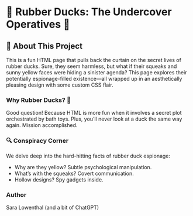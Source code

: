 # 🦆 Rubber Ducks: The Undercover Operatives 🦆
## 🐤 About This Project

This is a fun HTML page that pulls back the curtain on the secret lives of rubber ducks. Sure, they seem harmless, but what if their squeaks and sunny yellow faces were hiding a sinister agenda? This page explores their potentially espionage-filled existence—all wrapped up in an aesthetically pleasing design with some custom CSS flair.

### Why Rubber Ducks? 🤔

Good question! Because HTML is more fun when it involves a secret plot orchestrated by bath toys. Plus, you’ll never look at a duck the same way again. Mission accomplished.


### 🔍 Conspiracy Corner

We delve deep into the hard-hitting facts of rubber duck espionage:

- Why are they yellow? Subtle psychological manipulation.
- What’s with the squeaks? Covert communication.
- Hollow designs? Spy gadgets inside.


### Author
Sara Lowenthal (and a bit of ChatGPT)